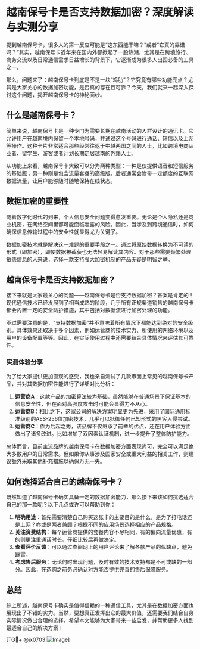 # 越南保号卡是否支持数据加密？深度解读与实测分享

提到越南保号卡，很多人的第一反应可能是“这东西能干嘛？”或者“它真的靠谱吗？”其实，越南保号卡近年来在国内外都掀起了一股热潮，尤其是在跨境旅行、商务交流以及日常通信需求日益增长的背景下，它逐渐成为很多人出国必备的工具之一。

那么，问题来了：越南保号卡到底是不是一块“鸡肋”？它究竟有哪些功能亮点？尤其是大家关心的数据加密功能，是否真的存在且可靠？今天，我们就来一起深入探讨这个问题，揭开越南保号卡的神秘面纱。

## 什么是越南保号卡？

简单来说，越南保号卡是一种专门为需要长期在越南活动的人群设计的通讯卡。它允许用户在越南境内保留一个本地号码，并通过这个号码进行通话、短信以及上网等操作。这种卡片非常适合那些经常往返于中越两国之间的人士，比如跨境电商从业者、留学生、游客或者计划长期定居越南的外籍人士。

从功能上来看，越南保号卡大致可以分为两种类型：一种是仅提供语音和短信服务的基础版；另一种则是包含流量套餐的高级版。后者通常会附带一定额度的互联网数据流量，让用户能够随时随地保持在线状态。

## 数据加密的重要性

随着数字化时代的到来，个人信息安全问题变得愈发重要。无论是个人隐私还是商业机密，在网络空间里都可能面临泄露的风险。因此，当涉及到跨境通信时，如何确保信息传输过程中的安全性就显得尤为关键了。

数据加密技术就是解决这一难题的重要手段之一。通过将原始数据转换为不可读的形式（即加密），即使数据被截获也无法轻易解读其内容。对于那些需要频繁处理敏感信息的人来说，选择一款支持强大加密机制的产品无疑是明智之举。

## 越南保号卡是否支持数据加密？

接下来就是大家最关心的问题——越南保号卡是否支持数据加密？答案是肯定的！现代通信技术已经发展到了相当成熟的阶段，几乎所有正规渠道销售的越南保号卡都会内置一定的安全防护措施，其中包括对数据流进行加密处理的功能。

不过需要注意的是，“支持数据加密”并不意味着所有情况下都能达到绝对的安全级别。具体效果还取决于多个因素，例如运营商的技术实力、所使用的网络环境以及用户的设备配置等等。因此，在实际使用过程中还需要结合具体情况来评估其可靠性。

### 实测体验分享

为了给大家提供更加直观的感受，我也亲自测试了几款市面上常见的越南保号卡产品，并对其数据加密性能进行了详细对比分析：

1. **运营商A**：这款产品的加密算法较为基础，虽然能够在普通场景下保证基本的信息安全性，但在面对高强度攻击时可能会显得力不从心。
2. **运营商B**：相比之下，这家公司的解决方案明显更为先进，采用了国际通用标准级别的AES-256位加密技术，几乎可以抵御任何已知形式的黑客入侵尝试。
3. **运营商C**：作为后起之秀，该品牌不仅继承了前辈的优点，还在用户体验方面做出了诸多改进。比如增加了双因素认证机制，进一步提升了整体防护能力。

总体而言，目前主流品牌的越南保号卡在数据加密方面表现尚可，完全可以满足绝大多数用户的日常需求。但如果你从事涉及国家安全或重大利益的相关工作，则建议额外采取其他补充措施以确保万无一失。

## 如何选择适合自己的越南保号卡？

既然知道了越南保号卡确实具备一定的数据加密能力，那么接下来该如何挑选适合自己的那一款呢？以下几点或许可以帮助到你：

1. **明确用途**：首先需要清楚自己购买这张卡的主要目的是什么，是为了打电话还是上网？亦或是两者兼顾？根据不同的应用场景选择相应的产品规格。
2. **关注资费结构**：每个运营商提供的套餐内容不尽相同，有的偏向流量优惠，有的则更注重通话时长。仔细比较后再做决定。
3. **查看评价反馈**：可以通过查阅网上的用户评论来了解各款产品的优缺点，避免踩雷。
4. **考虑售后服务**：无论何时出现问题，及时有效的技术支持都是不可或缺的一部分。因此，在选购之前务必确认对方能否提供完善的售后保障服务。

## 总结

综上所述，越南保号卡确实是值得信赖的一种通信工具，尤其是在数据加密方面也展现出了不错的实力。当然，要想真正发挥出它的最大价值，还需要我们结合自身实际情况做出合理的选择。希望本文能够为大家带来一些启发，并帮助更多人找到最适合自己的解决方案！

[TG💪+ @jx0703 ![Image](https://github.com/user-attachments/assets/dbca1d08-cadb-493c-b0ec-ad6f7a83f270)]